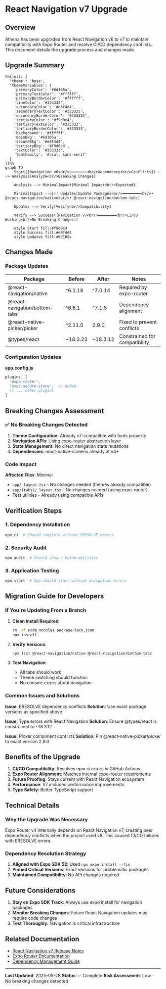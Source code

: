 # React Navigation v7 Upgrade

## Overview

Athena has been upgraded from React Navigation v6 to v7 to maintain compatibility with Expo Router and resolve CI/CD dependency conflicts. This document details the upgrade process and changes made.

## Upgrade Summary

```mermaid
%%{init: {
  'theme': 'base',
  'themeVariables': {
    'primaryColor': '#6d105a',
    'primaryTextColor': '#ffffff',
    'primaryBorderColor': '#ffffff',
    'lineColor': '#333333',
    'secondaryColor': '#e8f4d4',
    'secondaryTextColor': '#333333',
    'secondaryBorderColor': '#333333',
    'tertiaryColor': '#f9d0c4',
    'tertiaryTextColor': '#333333',
    'tertiaryBorderColor': '#333333',
    'background': '#ffffff',
    'mainBkg': '#6d105a',
    'secondBkg': '#e8f4d4',
    'tertiaryBkg': '#f9d0c4',
    'textColor': '#333333',
    'fontFamily': 'Arial, sans-serif'
  }
}}%%
graph TD
    Start([Navigation v6<br/>━━━━━━━━<br/>Dependency<br/>Conflicts]) --> Analysis[Analyze<br/>Breaking Changes]
    
    Analysis --> MinimalImpact{Minimal Impact<br/>Expected}
    
    MinimalImpact -->|✓| Updates[Update Packages<br/>━━━━━━━━<br/>• @react-navigation/native<br/>• @react-navigation/bottom-tabs]
    
    Updates --> Verify[Verify<br/>Compatibility]
    
    Verify --> Success([Navigation v7<br/>━━━━━━━━<br/>CI/CD Working<br/>No Breaking Changes])
    
    style Start fill:#f9d0c4
    style Success fill:#e8f4d4
    style Updates fill:#6d105a
```

## Changes Made

### Package Updates

| Package | Before | After | Notes |
|---------|--------|-------|-------|
| @react-navigation/native | ^6.1.18 | ^7.0.14 | Required by expo-router |
| @react-navigation/bottom-tabs | ^6.6.1 | ^7.1.5 | Dependency alignment |
| @react-native-picker/picker | ^2.11.0 | 2.9.0 | Fixed to prevent conflicts |
| @types/react | ~18.3.23 | ~18.3.12 | Constrained for compatibility |

### Configuration Updates

**app.config.js**
```javascript
plugins: [
  'expo-router',
  'expo-secure-store',  // Added
  // ... other plugins
]
```

## Breaking Changes Assessment

### ✅ No Breaking Changes Detected

1. **Theme Configuration**: Already v7-compatible with fonts property
2. **Navigation APIs**: Using expo-router abstraction layer
3. **State Management**: No direct navigation state mutations
4. **Dependencies**: react-native-screens already at v4+

### Code Impact

**Affected Files**: Minimal
- `app/_layout.tsx` - No changes needed (themes already compatible)
- `app/(tabs)/_layout.tsx` - No changes needed (using expo-router)
- Test utilities - Already using compatible APIs

## Verification Steps

### 1. Dependency Installation
```bash
npm ci  # Should complete without ERESOLVE errors
```

### 2. Security Audit
```bash
npm audit  # Should show 0 vulnerabilities
```

### 3. Application Testing
```bash
npm start  # App should start without navigation errors
```

## Migration Guide for Developers

### If You're Updating From a Branch

1. **Clean Install Required**:
   ```bash
   rm -rf node_modules package-lock.json
   npm install
   ```

2. **Verify Versions**:
   ```bash
   npm list @react-navigation/native @react-navigation/bottom-tabs
   ```

3. **Test Navigation**:
   - All tabs should work
   - Theme switching should function
   - No console errors about navigation

### Common Issues and Solutions

**Issue**: ERESOLVE dependency conflicts
**Solution**: Use exact package versions as specified above

**Issue**: Type errors with React Navigation
**Solution**: Ensure @types/react is constrained to ~18.3.12

**Issue**: Picker component conflicts
**Solution**: Pin @react-native-picker/picker to exact version 2.9.0

## Benefits of the Upgrade

1. **CI/CD Compatibility**: Resolves npm ci errors in GitHub Actions
2. **Expo Router Alignment**: Matches internal expo-router requirements
3. **Future Proofing**: Stays current with React Navigation ecosystem
4. **Performance**: V7 includes performance improvements
5. **Type Safety**: Better TypeScript support

## Technical Details

### Why the Upgrade Was Necessary

Expo Router v4 internally depends on React Navigation v7, creating peer dependency conflicts when the project used v6. This caused CI/CD failures with ERESOLVE errors.

### Dependency Resolution Strategy

1. **Aligned with Expo SDK 52**: Used `npx expo install --fix`
2. **Pinned Critical Versions**: Exact versions for problematic packages
3. **Maintained Compatibility**: No API changes required

## Future Considerations

1. **Stay on Expo SDK Track**: Always use expo install for navigation packages
2. **Monitor Breaking Changes**: Future React Navigation updates may require code changes
3. **Test Thoroughly**: Navigation is critical infrastructure

## Related Documentation

- [React Navigation v7 Release Notes](https://reactnavigation.org/blog/2024/11/06/react-navigation-7.0/)
- [Expo Router Documentation](https://docs.expo.dev/router/introduction/)
- [Dependency Management Guide](../GETTING_STARTED.md#dependency-management)

---

**Last Updated**: 2025-05-28
**Status**: ✅ Complete
**Risk Assessment**: Low - No breaking changes detected